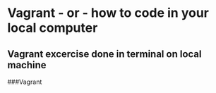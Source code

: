 # Vagrant - or - how to code in your local computer

## Vagrant excercise done in terminal on local machine
###Vagrant
